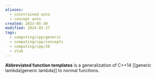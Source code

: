 ```yaml
---
aliases:
  - constrained auto
  - concept auto
created: 2023-05-30
modified: 2024-03-27
tags:
  - computing/cpp/generic
  - computing/cpp/concepts
  - computing/cpp/20
  - stub
---
```

**Abbreviated function templates** is a generalization of C++14 [[generic lambda|generic lambda]] to normal functions.
